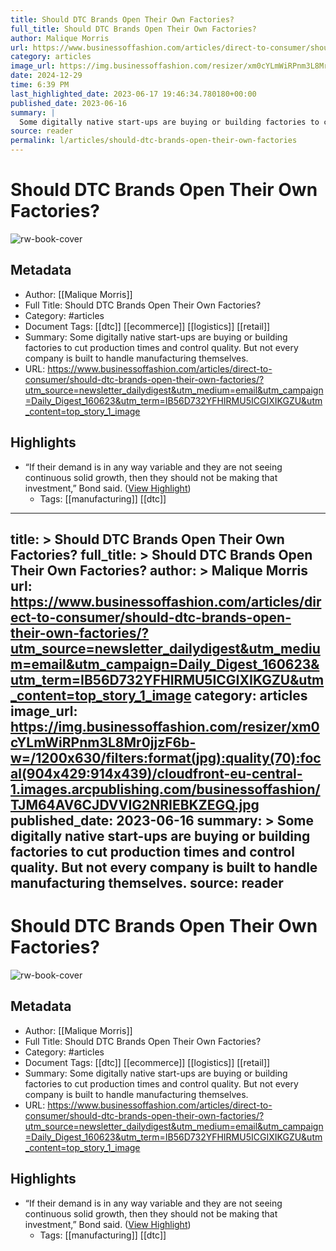```yaml
---
title: Should DTC Brands Open Their Own Factories?
full_title: Should DTC Brands Open Their Own Factories?
author: Malique Morris
url: https://www.businessoffashion.com/articles/direct-to-consumer/should-dtc-brands-open-their-own-factories/?utm_source=newsletter_dailydigest&utm_medium=email&utm_campaign=Daily_Digest_160623&utm_term=IB56D732YFHIRMU5ICGIXIKGZU&utm_content=top_story_1_image
category: articles
image_url: https://img.businessoffashion.com/resizer/xm0cYLmWiRPnm3L8Mr0jjzF6b-w=/1200x630/filters:format(jpg):quality(70):focal(904x429:914x439)/cloudfront-eu-central-1.images.arcpublishing.com/businessoffashion/TJM64AV6CJDVVIG2NRIEBKZEGQ.jpg
date: 2024-12-29
time: 6:39 PM
last_highlighted_date: 2023-06-17 19:46:34.780180+00:00
published_date: 2023-06-16
summary: |
  Some digitally native start-ups are buying or building factories to cut production times and control quality. But not every company is built to handle manufacturing themselves.
source: reader
permalink: l/articles/should-dtc-brands-open-their-own-factories
---
```

# Should DTC Brands Open Their Own Factories?

![rw-book-cover](https://img.businessoffashion.com/resizer/xm0cYLmWiRPnm3L8Mr0jjzF6b-w=/1200x630/filters:format(jpg):quality(70):focal(904x429:914x439)/cloudfront-eu-central-1.images.arcpublishing.com/businessoffashion/TJM64AV6CJDVVIG2NRIEBKZEGQ.jpg)

## Metadata
- Author: [[Malique Morris]]
- Full Title: Should DTC Brands Open Their Own Factories?
- Category: #articles
- Document Tags: [[dtc]] [[ecommerce]] [[logistics]] [[retail]] 
- Summary: Some digitally native start-ups are buying or building factories to cut production times and control quality. But not every company is built to handle manufacturing themselves.
- URL: https://www.businessoffashion.com/articles/direct-to-consumer/should-dtc-brands-open-their-own-factories/?utm_source=newsletter_dailydigest&utm_medium=email&utm_campaign=Daily_Digest_160623&utm_term=IB56D732YFHIRMU5ICGIXIKGZU&utm_content=top_story_1_image

## Highlights
- “If their demand is in any way variable and they are not seeing continuous solid growth, then they should not be making that investment,” Bond said. ([View Highlight](https://read.readwise.io/read/01h35ea8h68tb4rg014wm6ftxk))
    - Tags: [[manufacturing]] [[dtc]] 


---
title: >
  Should DTC Brands Open Their Own Factories?
full_title: >
  Should DTC Brands Open Their Own Factories?
author: >
  Malique Morris
url: https://www.businessoffashion.com/articles/direct-to-consumer/should-dtc-brands-open-their-own-factories/?utm_source=newsletter_dailydigest&utm_medium=email&utm_campaign=Daily_Digest_160623&utm_term=IB56D732YFHIRMU5ICGIXIKGZU&utm_content=top_story_1_image
category: articles
image_url: https://img.businessoffashion.com/resizer/xm0cYLmWiRPnm3L8Mr0jjzF6b-w=/1200x630/filters:format(jpg):quality(70):focal(904x429:914x439)/cloudfront-eu-central-1.images.arcpublishing.com/businessoffashion/TJM64AV6CJDVVIG2NRIEBKZEGQ.jpg
published_date: 2023-06-16
summary: >
  Some digitally native start-ups are buying or building factories to cut production times and control quality. But not every company is built to handle manufacturing themselves.
source: reader
---
# Should DTC Brands Open Their Own Factories?

![rw-book-cover](https://img.businessoffashion.com/resizer/xm0cYLmWiRPnm3L8Mr0jjzF6b-w=/1200x630/filters:format(jpg):quality(70):focal(904x429:914x439)/cloudfront-eu-central-1.images.arcpublishing.com/businessoffashion/TJM64AV6CJDVVIG2NRIEBKZEGQ.jpg)

## Metadata
- Author: [[Malique Morris]]
- Full Title: Should DTC Brands Open Their Own Factories?
- Category: #articles
- Document Tags: [[dtc]] [[ecommerce]] [[logistics]] [[retail]] 
- Summary: Some digitally native start-ups are buying or building factories to cut production times and control quality. But not every company is built to handle manufacturing themselves.
- URL: https://www.businessoffashion.com/articles/direct-to-consumer/should-dtc-brands-open-their-own-factories/?utm_source=newsletter_dailydigest&utm_medium=email&utm_campaign=Daily_Digest_160623&utm_term=IB56D732YFHIRMU5ICGIXIKGZU&utm_content=top_story_1_image

## Highlights
- “If their demand is in any way variable and they are not seeing continuous solid growth, then they should not be making that investment,” Bond said. ([View Highlight](https://read.readwise.io/read/01h35ea8h68tb4rg014wm6ftxk))
    - Tags: [[manufacturing]] [[dtc]] 


